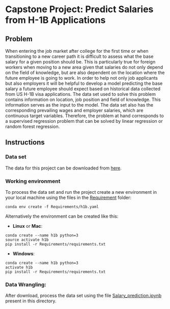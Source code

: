 
# Capstone Project: Predict Salaries from H-1B Applications

## Problem

When entering the job market after college for the first time or when transitioning to a new career
path it is difficult to assess what the base salary for a given position should be. This is particularly
true for foreign workers when moving to a new area given that salaries do not only depend on the
field of knowledge, but are also dependent on the location where the future employee is going to
work. In order to help not only job applicants but also employers it will be helpful to develop a
model predicting the base salary a future employee should expect based on historical data collected
from US H-1B visa applications.
The data set used to solve this problem contains information on location, job position and
field of knowledge. This information serves as the input to the model. The data set also has
the corresponding prevailing wages and employer salaries, which are continuous target variables.
Therefore, the problem at hand corresponds to a supervised regression problem that can be solved
by linear regression or random forest regression.

## Instructions
### Data set
The data for this project can be downloaded from [here](https://www.foreignlaborcert.doleta.gov/pdf/PerformanceData/2017/H-1B_Disclosure_Data_FY17.xlsx).

### Working environment
To process the data set and run the project create a new environment in your local machine using the files in the [Requirement](https://github.com/pdagger/Udacity-Machine-Learning/tree/master/Capstone_project/Requirements) folder:

```
conda env create -f Requirements/h1b.yaml
```  
Alternatively the environment can be created like this:

- __Linux__ or __Mac__: 
  
```
conda create --name h1b python=3
source activate h1b
pip install -r Requirements/requirements.txt
```
  
- __Windows__: 
  
```
conda create --name h1b python=3
activate h1b
pip install -r Requirements/requirements.txt
```
### Data Wrangling:

After download, process the data set using the file [Salary_prediction.ipynb](https://github.com/pdagger/Udacity-Machine-Learning/blob/master/Capstone_project/Salary_prediction.ipynb) present in this directory.
